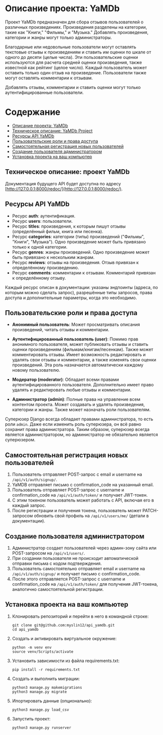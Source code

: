 # Описание проекта: YaMDb

Проект YaMDb предназначен для сбора отзывов пользователей о различных произведениях. Произведения разделены на категории, такие как "Книги," "Фильмы," и "Музыка." Добавлять произведения, категории и жанры могут только администраторы.

Благодарные или недовольные пользователи могут оставлять текстовые отзывы к произведениям и ставить им оценки по шкале от одного до десяти (целые числа). Эти пользовательские оценки используются для расчета средней оценки произведения, также известной как рейтинг (целое число). Каждый пользователь может оставить только один отзыв на произведение. Пользователи также могут оставлять комментарии к отзывам.

Добавлять отзывы, комментарии и ставить оценки могут только аутентифицированные пользователи.

# Содержание

- [Описание проекта: YaMDb](#описание-проекта-yamdb)
- [Техническое описание: YaMDb Project](#техническое-описание-проекта-yamdb)
- [Ресурсы API YaMDb](#ресурсы-api-yamdb)
- [Пользовательские роли и права доступа](#пользовательские-роли-и-права-доступа)
- [Самостоятельная регистрация новых пользователей](#самостоятельная-регистрация-новых-пользователей)
- [Создание пользователя администратором](#создание-пользователя-администратором)
- [Установка проекта на ваш компьютер](#установка-проекта-на-ваш-компьютер)

## Техническое описание: проект YaMDb

Документация будущего API будет доступна по адресу [http://127.0.0.1:8000/redoc/](http://127.0.0.1:8000/redoc/).

## Ресурсы API YaMDb

- Ресурс **auth**: аутентификация.
- Ресурс **users**: пользователи.
- Ресурс **titles**: произведения, к которым пишут отзывы (определённый фильм, книга или песенка).
- Ресурс **categories**: категории (типы) произведений ("Фильмы", "Книги", "Музыка"). Одно произведение может быть привязано только к одной категории.
- Ресурс **genres**: жанры произведений. Одно произведение может быть привязано к нескольким жанрам.
- Ресурс **reviews**: отзывы на произведения. Отзыв привязан к определённому произведению.
- Ресурс **comments**: комментарии к отзывам. Комментарий привязан к определённому отзыву.

Каждый ресурс описан в документации: указаны эндпоинты (адреса, по которым можно сделать запрос), разрешённые типы запросов, права доступа и дополнительные параметры, когда это необходимо.

## Пользовательские роли и права доступа

- **Анонимный пользователь**: Может просматривать описания произведений, читать отзывы и комментарии.
    
- **Аутентифицированный пользователь (user)**: Помимо прав анонимного пользователя, может публиковать отзывы и ставить оценки произведениям (фильмам/книгам/песенкам). Также может комментировать отзывы. Имеет возможность редактировать и удалять свои отзывы и комментарии, а также изменять свои оценки произведений. Эта роль назначается автоматически каждому новому пользователю.
    
- **Модератор (moderator)**: Обладает всеми правами аутентифицированного пользователя. Дополнительно имеет право удалять и редактировать любые отзывы и комментарии.
    
- **Администратор (admin)**: Полные права на управление всем контентом проекта. Может создавать и удалять произведения, категории и жанры. Также может назначать роли пользователям.
    

Суперюзер Django всегда обладает правами администратора, то есть роли `admin`. Даже если изменить роль суперюзера, он всё равно сохранит права администратора. Таким образом, суперюзер всегда является администратором, но администратор не обязательно является суперюзером.

## Самостоятельная регистрация новых пользователей

1. Пользователь отправляет POST-запрос с email и username на `/api/v1/auth/signup/`.
2. YaMDB отправляет письмо с confirmation_code на указанный email.
3. Пользователь отправляет POST-запрос с username и confirmation_code на `/api/v1/auth/token/` и получает JWT-токен.
4. С этим токеном пользователь может работать с API, включая его в каждый запрос.
5. После регистрации и получения токена, пользователь может PATCH-запросом обновить свой профиль на `/api/v1/users/me/` (детали в документации).

## Создание пользователя администратором

1. Администратор создает пользователей через админ-зону сайта или POST-запросом на `/api/v1/users/`.
2. При создании пользователя не происходит автоматической отправки письма с кодом подтверждения.
3. Пользователь самостоятельно отправляет email и username на `/api/v1/auth/signup/` и получает письмо с confirmation_code.
4. После этого отправляется POST-запрос с username и confirmation_code на `/api/v1/auth/token/` для получения JWT-токена, аналогично самостоятельной регистрации.

## Установка проекта на ваш компьютер

1. Клонировать репозиторий и перейти в него в командной строке:

    ```shell
    git clone git@github.com:myslin12/api_yamdb.git
    cd api_yamdb
    ```

2. Создать и активировать виртуальное окружение:

    ```shell
    python -m venv env
    source venv/Scripts/activate
    ```

3. Установить зависимости из файла requirements.txt:

    ```shell
    pip install -r requirements.txt
    ```

4. Создать и выполнить миграции:

    ```shell
    python3 manage.py makemigrations
    python3 manage.py migrate
    ```

5. Ипортировать данные (опционально):

    ```shell
    python3 manage.py load_csv
    ```

6. Запустить проект:

    ```shell
    python3 manage.py runserver
    ```
